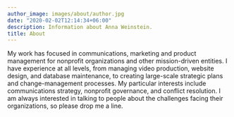 ```yaml
---
author_image: images/about/author.jpg
date: "2020-02-02T12:14:34+06:00"
description: Information about Anna Weinstein.
title: About
---
```


My work has focused in communications, marketing and product management for nonprofit organizations and other mission-driven entities. I have experience at all levels, from managing video production, website design, and database maintenance, to creating large-scale strategic plans and change-management processes. My particular interests include communications strategy, nonprofit governance, and conflict resolution. I am always interested in talking to people about the challenges facing their organizations, so please drop me a line.